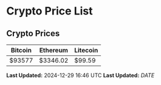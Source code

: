 # Crypto Price List

## Crypto Prices
| Bitcoin | Ethereum | Litecoin |
| ------- | -------- | -------- |
| $93577 | $3346.02 | $99.59 |
**Last Updated:** 2024-12-29 16:46 UTC
**Last Updated:** $DATE$
